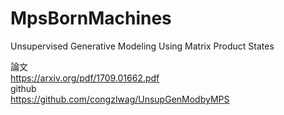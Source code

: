 # MpsBornMachines

Unsupervised Generative Modeling Using Matrix Product States 

論文  
https://arxiv.org/pdf/1709.01662.pdf  
github  
https://github.com/congzlwag/UnsupGenModbyMPS  

